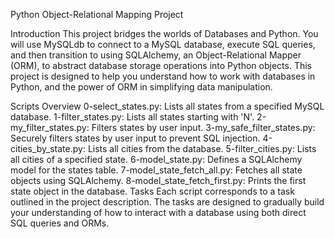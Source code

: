 Python Object-Relational Mapping Project

Introduction This project bridges the worlds of Databases and Python. You will use MySQLdb to connect to a MySQL database, execute SQL queries, and then transition to using SQLAlchemy, an Object-Relational Mapper (ORM), to abstract database storage operations into Python objects. This project is designed to help you understand how to work with databases in Python, and the power of ORM in simplifying data manipulation.

Scripts Overview 0-select_states.py: Lists all states from a specified MySQL database. 1-filter_states.py: Lists all states starting with 'N'. 2-my_filter_states.py: Filters states by user input. 3-my_safe_filter_states.py: Securely filters states by user input to prevent SQL injection. 4-cities_by_state.py: Lists all cities from the database. 5-filter_cities.py: Lists all cities of a specified state. 6-model_state.py: Defines a SQLAlchemy model for the states table. 7-model_state_fetch_all.py: Fetches all state objects using SQLAlchemy. 8-model_state_fetch_first.py: Prints the first state object in the database. Tasks Each script corresponds to a task outlined in the project description. The tasks are designed to gradually build your understanding of how to interact with a database using both direct SQL queries and ORMs.
